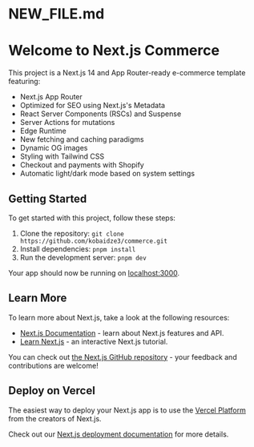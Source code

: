 # NEW_FILE.md

# Welcome to Next.js Commerce

This project is a Next.js 14 and App Router-ready e-commerce template featuring:

- Next.js App Router
- Optimized for SEO using Next.js's Metadata
- React Server Components (RSCs) and Suspense
- Server Actions for mutations
- Edge Runtime
- New fetching and caching paradigms
- Dynamic OG images
- Styling with Tailwind CSS
- Checkout and payments with Shopify
- Automatic light/dark mode based on system settings

## Getting Started

To get started with this project, follow these steps:

1. Clone the repository: `git clone https://github.com/kobaidze3/commerce.git`
2. Install dependencies: `pnpm install`
3. Run the development server: `pnpm dev`

Your app should now be running on [localhost:3000](http://localhost:3000/).

## Learn More

To learn more about Next.js, take a look at the following resources:

- [Next.js Documentation](https://nextjs.org/docs) - learn about Next.js features and API.
- [Learn Next.js](https://nextjs.org/learn) - an interactive Next.js tutorial.

You can check out [the Next.js GitHub repository](https://github.com/vercel/next.js/) - your feedback and contributions are welcome!

## Deploy on Vercel

The easiest way to deploy your Next.js app is to use the [Vercel Platform](https://vercel.com/new?utm_source=github&utm_medium=readme&utm_campaign=commerce) from the creators of Next.js.

Check out our [Next.js deployment documentation](https://nextjs.org/docs/deployment) for more details.

